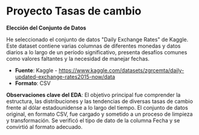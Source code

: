 # Proyecto Tasas de cambio

**Elección del Conjunto de Datos**

He seleccionado el conjunto de datos "Daily Exchange Rates" de Kaggle. Este dataset contiene varias columnas de diferentes monedas y datos diarios a lo largo de un período significativo, presenta desafíos comunes como valores faltantes y la necesidad de manejar fechas.


- **Fuente**: Kaggle - https://www.kaggle.com/datasets/zgrcemta/daily-updated-exchange-rates2015-now/data
-	**Formato**: CSV

**Observaciones clave del EDA**:
 El objetivo principal fue comprender la estructura, las distribuciones y las tendencias de diversas tasas de cambio frente al dólar estadounidense a lo largo del tiempo.
 El conjunto de datos original, en formato CSV, fue cargado y sometido a un proceso de limpieza y transformación. Se verificó el tipo de dato de la columna Fecha y se convirtió al formato adecuado. 